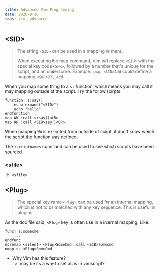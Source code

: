 ```yaml
---
title: Advanced Vim Programming
date: 2020-9-16
tags: vim, advanced
---
```


## \<SID\>

> The string `<SID>` can be used in a mapping or menu.
>
> When executing the map command, Vim will replace `<SID>` with the special key code `<SNR>`, followed by a number that's unique for the script, and an underscore.  Example: `:map <SID>Add` could define a mapping `<SNR>23\_Add`.

When you map some thing to a `s:` function, which means you may call it may mapping outside of the script. Try the follow scirpts:

``` vimscript
function! s:say()
    echo expand("<SID>")
    echo "hello"
endfunction
map WW :call s:say()<CR>
map RR :call <SID>say()<CR>
```

When mapping `WW` is executed from outside of scirpt, it don't know which the script the function was defined.

The `:scriptnames` command can be used to see which scripts have been sourced


### \<sfile\>

`:h <sfile>`


## \<Plug\>

> The special key name `<Plug>` can be used for an internal mapping, which is not to be matched with any key sequence.  This is useful in plugins

As the doc file said, `<Plug>` key is often use in a internal mapping. Like:

``` vimscript
func! s:somecme
    ...
endfunc
noremap <silent> <Plug>SomeCmd :call <SID>somecmd
nmap ss <Plug>SomeCmd
```

- Why Vim has this feature?
    * may be its a way to set alias in vimscript?


